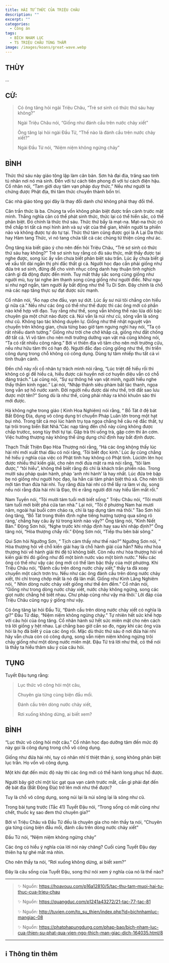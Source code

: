 ```yaml
---
title: HÀI TỬ THỨC CỦA TRIỆU CHÂU
description: ""
excerpt: ""
categories:
  - Công án
tags:
  - BÍCH NHAM LỤC
  - TS TRIỆU CHÂU TÙNG THẨM
image: /images/koans/great-wave.webp
---
```


## THÙY

...

## CỬ:

> Có ông tăng hỏi ngài Triệu Châu, “Trẻ sơ sinh có thức thứ sáu hay không?” 
> 
> Ngài Triệu Châu nói, “Giống như đánh cầu trên nước chảy xiết” 
> 
> Ông tăng lại hỏi ngài Đầu Tử, “Thế nào là đánh cầu trên nước chảy xiết?” 
> 
> Ngài Đầu Tử nói, “Niệm niệm không ngừng chảy”

## BÌNH

Thức thứ sáu này giáo tông lập làm căn bản. Sơn hà đại địa, trăng sao tinh tú nhân nơi nó mà sinh. Đến với tư cách tiên phong đi với tư cách điện hậu. Cổ nhân nói, “Tam giới duy tâm vạn pháp duy thức.” Nếu như người ta chứng được Phật địa, thì tâm thức chuyển thành bốn trí. 

Các nhà giáo tông gọi đây là thay đổi danh chứ không phải thay đổi thể.

Căn trần thức là ba. Chúng ta vốn không phân biệt được trần cảnh trước mặt mình. Thắng nghĩa căn có thể phát sinh thức, thức lại có thể hiển sắc, có thể phân biệt. Đó chính là thức thứ sáu. Thức thứ bẩy là mạt-na. Mạt-na thức có thể chấp trì tất cả mọi hình ảnh và sự vật của thế gian, khiến người ta phiền não và không được tự do tự tại. Thức thứ tám cũng được gọi là A Lại Da thức hay Hàm tang Thức, vì nó tang chứa tất cả các chủng từ thiện cũng như ác.

Ông tăng kia biết giáo ý cho nên đến hỏi Triệu Châu, “Trẻ sơ sinh có thức thứ sáu hay không?” Trẻ sơ sinh tuy rằng có đủ sáu thức, mắt thấy được tai nghe được, song lúc ấy vẫn chưa biết phân biệt sáu trần. Lúc ấy chưa biết gì về xấu tốt dài ngắn thị phi đắc thất gì cả. Người học đạo cần phải giống như đứa trẻ sơ sinh, đừng để cho vinh nhục công danh hay thuận tình nghịch cảnh gì đã động được đến mình. Tuy mắt thấy sắc song cũng giống như người mù, tuy tai nghe âm thanh song cũng giống như người điếc. Như ngu si như ngớ ngẩn, tám người ấy bất động như thể Tu Di Sơn. Đây chính là chỗ mà các nạp tăng thực sự đạt được sức mạnh.

Cổ nhân nói, “Áo nạp che đầu, vạn sự dứt. Lúc ấy sư núi tôi chẳng còn hiểu gì nữa cả.” Nếu như các ông có thể như thế được thì các ông mới có phần nào khế hợp với đạo. Tuy rằng như thế, song vẫn không thể nào lừa dối bậc chuyên gia một chút nào được cả. Núi vẫn là núi như cũ, sông vẫn là sông như cũ. Không tạo tác không duyên lự. Giống như thể nhật nguyệt vận chuyển trên không gian, chưa từng bao giờ tạm ngưng nghỉ hay nói, ”Ta có rất nhiều danh tướng.” Giống như trời che chở khắp cả, giống như đất chống đỡ tất cả. Vì vô tâm cho nên mới trưởng dưỡng vạn vật mà cũng không nói, “Ta có rất nhiều công năng.” Bởi vì thiên địa vô tâm cho nên mới trường cữu, nếu như hữu tâm thì có hạn độ. Người đắc đạo cũng giống như thế, thi triển công dụng trong chỗ không có công dụng. Dùng tự tâm nhiếp thu tất cả vi tinh thuận cảnh.

Đến chỗ này rồi cổ nhân tự trách mình nói rằng, “Lúc triệt để hiểu rồi thì không có gì để hiểu cả, hiểu được cái huyền nơi cơ huyền diệu vẫn có chỗ đáng trách.” Lại cũng nói, “Sự sự thông hề vạn vật minh, người hiểu nghe thấy thầm kinh ngạc.” Lại nói, “Nhập thánh siêu phàm bất tác thanh, ngọa long vẫn sợ hồ nước xanh. Đời người nếu được dài như thế, trời đất sao lưu được một tên?” Song dù là như thế, cũng phải nhảy ra khỏi khuôn sáo thì mới được.

Há không nghe trong giáo ( Kinh Hoa Nghiêm) nói rằng, “ Bồ Tát ở đệ bát Bất Động Địa, dụng vô công dụng trí chuyển Pháp Luân lớn trong một hạt bụi nhỏ. Trong tất cả mọi lúc hành trụ tọa ngọa chẳng hề câu nệ đắc thất, tự tại trôi trong biển Bát Nhã.”Các nạp tăng đến chỗ này cũng không được chấp trướcc, song tùy thời tự tại. Gặp trà thì uống trà, gặp cơm thì ăn cơm. Việc hướng thượng này không thể ứng dụng chữ định hay bất định được.

Thạch Thất Thiện Đạo Hòa Thượng nói rằng, “Há các ông không thấy lúc hài nhi mới xuất thai đâu có nói rằng, ‘Tôi biết đọc kinh.’ Lúc ấy cũng chẳng hề hiểu ý nghĩa của việc có Phật tính hay không có Phật tính. Lúclớn lên học được nhiều thứ kiến giải, cho nên mới đưa mặt ra mà nói rằng, “tôi làm được,” “tôi hiểu”, không thể biết rằng đó chỉ là khách trần phiền não. Trong mười sáu pháp quán hành, pháp ‘anh nhi hành’ là hay nhất. Lúc đứa trẻ bập bẹ nó giống như người học đạo, lìa hẳn cái tâm phân biệt thủ xã. Cho nên tôi mới tán than đứa hài nhi. Tuy rằng đứa hài nhi có thể lấy ra làm ví dụ, song nếu nói rằng đứa hài nhi là Đạo, thì e rằng người đời nay hiểu lầm mất rồi.”

Nam Tuyền nói, “Tôi mười tám tuổi mới biết sống.” Triệu Châu nói, “Tôi mười tám tuổi mới biết phá cửa tan nhà.” Lại nói, “Tôi ở phương Nam hai mươi năm, ngoài hai buổi cơm cháo ra, chỉ là tạp dụng tâm mà thôi.” Tào Sơn hỏi ông tăng, “Bồ Tát trong thiền định nghe tiếng hương tượng qua sông rõ ràng,’ chẳng hay câu ấy từ trong kinh nào vậy?” Ông tăng nói, “Kinh Niết Bàn.” Động Sơn hỏi, “Nghe trước khi nhập định hay sau khi nhập định?” Ông tăng nói, “Hòa thượng chẩy rồi.” Động Sơn nói, “Tiếp thu bên bãi sông.”

Qui Sơn hỏi Ngưỡng Sơn, “ Tịch cảm thấy như thế nào?” Ngưỡng Sơn nói, “ Hòa thượng hỏi về chỗ kiến giải hay là chỗ hành giải của hắn? Nếu như hòa thượng hỏi về hành giải thì đệ tử không biết. Còn nếu như hòa thượng hỏi về kiến giải thì đó giống như đổ một bình nước vào một bình nước.” Nếu các ông có thể như vậy các ông mới có thể làm bậc thầy của một phương. Khi Triệu Châu nói, “Đánh cầu trên dòng nước chảy xiết,” thầy ta đã xoay chuyển một cách trơn tru. Nếu như các ông đánh cầu trên dòng nước chảy xiết, thì chỉ trong chớp mắt là nó đã lăn mất. Giống như Kinh Lăng Nghiêm nói, “ Nhìn dòng nước chảy xiết giống như thể êm đềm.” Cổ nhân nói, “Giống như trong dòng nước chảy xiết, nước chảy không ngừng, song các giọt nước chẳng hề biết nhau. Chư pháp cũng như vậy mà thôi.’ Lời đáp của Triệu Châu cũng ngụ ý giống như vậy.

Có ông tăng lại hỏi Đầu Tử, “Đánh cầu trên dòng nước chảy xiết có nghĩa là gì?” Đầu Tử đáp, “Niệm niệm không ngừng chảy.” Tự nhiên hết sức khế hợp với câu hỏi của ông tăng. Cổ nhân hành sử hết sức miên mật cho nên cách trả lời giống y hệt nhau. Lại chẳng bao giờ cần so đo, ngay khi các ông vừa hỏi là họ đã biết ý của các ông rồi. Mặc dù thức thứ sáu ở nơi đứa hài nhi hãy vẫn chưa còn có công dụng, song vẫn niệm niệm không ngừng trôi chảy giống như một dòng nước miên mật. Đậu Tử trả lời như thế, có thể nói là thầy ta hiểu thâm sâu ý của câu hỏi.

## TỤNG

Tuyết Đậu tụng rằng:

> Lục thức vô công hỏi một câu,
>
> Chuyên gia từng cùng biện đầu mối.
>
> Đánh cầu trên dòng nước chảy xiết,
>
> Rơi xuống không dừng, ai biết xem?

## BÌNH

“Lục thức vô công hỏi một câu.” Cổ nhân học đạo dưỡng tâm đến mức độ này gọi là công dụng trong chỗ vô công dụng. 

Giống như đứa hài nhi, tuy có nhãn nhĩ tĩ thiệt thân ý, song không phân biệt lục trần. Họ vốn vô công dụng. 

Một khi đạt đến mức độ này thì các ông mới có thể hành long phục hổ được. 

Người bây giờ chỉ một lúc gạt qua vạn cảnh trước mắt, cần gì phải đạt đến đệ bát địa (Bất Động Địa) trở lên mới như thế được? 

Tuy là chỗ vô công dụng, song núi lại là núi sông lại là sông như cũ.

Trong bài tụng trước (Tắc 41) Tuyết Đậu nói, “Trong sống có mắt cũng như chết, thuốc kỵ sao đem thử chuyên gia?” 

Bởi vì Triệu Châu và Đầu Tử đều là chuyên gia cho nên thầy ta nói, “Chuyên gia từng cùng biện đầu mối, đánh cầu trên dòng nước chảy xiết” 

Đầu Tử nói, “Niệm niệm không ngừng chảy” 

Các ông có hiểu ý nghĩa của lời nói này chăng? Cuối cùng Tuyết Đậu dạy thiên hạ tự ghé mắt mà nhìn. 

Cho nên thầy ta nói, “Rơi xuống không dừng, ai biết xem?” 

Đây là câu sống của Tuyết Đậu, song thử nói xem ý nghĩa của nó là thế nào?

<hr class="blog-rule" />

> ✨ Nguồn: https://hoavouu.com/p16a12810/5/tac-thu-tam-muoi-hai-tu-thuc-cua-trieu-chau
>
> ✨ Nguồn: https://quangduc.com/p1241a43272/21-tac-77-tac-81
>
> ✨ Nguồn: http://tuvien.com/to_su_thien/index.php?id=bichnhamluc-mangiac-08
>
> ✨ Nguồn: https://phatphapungdung.com/phap-bao/bich-nham-luc-cua-thien-su-phat-qua-vien-ngo-thich-man-giac-dich-164035.html/8

<hr class="blog-rule" />

## ℹ️ Thông tin thêm

[^1]: ⭐️ <a href="/masters/zhaozhou-congshen" target="_blank">TS TRIỆU CHÂU TÙNG THẨM</a>
